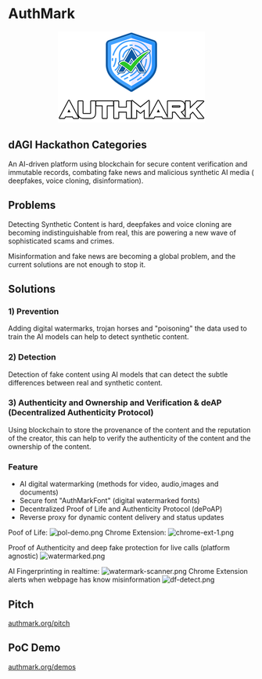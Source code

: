 # AuthMark

<p align="center">
<img src="app/frontend/src/assets/logo.png" alt="AuthMark Logo"/>
</p>

## dAGI Hackathon Categories

An AI-driven platform using blockchain for secure content verification and immutable records, combating fake news and
malicious synthetic AI media ( deepfakes, voice cloning, disinformation).

## Problems

Detecting Synthetic Content is hard, deepfakes and voice cloning are becoming indistinguishable from real, this are
powering a new wave of sophisticated scams and crimes.

Misinformation and fake news are becoming a global problem, and the current solutions are not enough to stop it.

## Solutions

### 1) Prevention

Adding digital watermarks, trojan horses and "poisoning" the data used to train the AI models can help to detect
synthetic content.

### 2) Detection

Detection of fake content using AI models that can detect the subtle differences between real and synthetic content.

### 3) Authenticity and Ownership and Verification & deAP (Decentralized Authenticity Protocol)

Using blockchain to store the provenance of the content and the reputation of the creator, this can help
to verify the authenticity of the content and the ownership of the content.

### Feature

- AI digital watermarking (methods for video, audio,images and documents)
- Secure font "AuthMarkFont" (digital watermarked fonts)
- Decentralized Proof of Life and Authenticity Protocol (dePoAP)
- Reverse proxy for dynamic content delivery and status updates


Poof of Life:
![pol-demo.png](https://cdn.dorahacks.io/static/files/1908cf5e9e2600f424dab1348e0a9197.png)
Chrome Extension:
![chrome-ext-1.png](https://cdn.dorahacks.io/static/files/1908cf680ec449b713ef3664c198d976.png)

Proof of Authenticity and deep fake protection for live calls (platform agnostic)
![watermarked.png](https://cdn.dorahacks.io/static/files/1908cf70e3954dc878480d64bcd95595.png)

AI Fingerprinting in realtime:
![watermark-scanner.png](https://cdn.dorahacks.io/static/files/1908cf6d58868491117ce4a4cf2b2236.png)
Chrome Extension alerts when webpage has know misinformation
![df-detect.png](https://cdn.dorahacks.io/static/files/1908cfd4ff4a633d0fff99a41448f058.png)


## Pitch

[authmark.org/pitch](http://authmark.org/pitch)

## PoC Demo

[authmark.org/demos](http://authmark.org)





